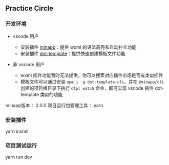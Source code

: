 ## Practice Circle

### 开发环境

* vscode 用户
  - 安装插件 [minapp](https://marketplace.visualstudio.com/items?itemName=qiu8310.minapp-vscode)：提供 wxml 的语法高亮和自动补全功能
  - 安装插件 [dot-template](https://marketplace.visualstudio.com/items?itemName=qiu8310.dot-template-vscode)：提供快速创建模板文件功能

* 非 vscode 用户
  - wxml 插件功能暂时无法提供，你可以搜索对应插件市场是否有类似插件
  - 模板文件可以通过安装 `npm i -g dot-template-cli`，并在 `@minapp/cli` 创建的项目根目录下执行 `dtpl watch` 命令，即可实现 vscode 插件 dot-template 类似的功能

minapp版本： 2.0.0
项目运行包管理工具： yarn

### 安装插件
yarn install

### 项目测试运行
yarn run dev
